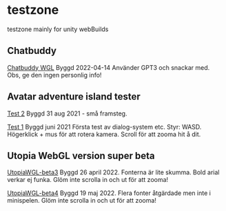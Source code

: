 # testzone
testzone mainly for unity webBuilds

## Chatbuddy
[Chatbuddy WGL](https://mattislindmark.github.io/testzone/aichatbuddy/index.html)
Byggd 2022-04-14
Använder GPT3 och snackar med. Obs, ge den ingen personlig info!

## Avatar adventure island tester 
[Test 2](https://mattislindmark.github.io/testzone/avatarbuild2/index.html)
Byggd 31 aug 2021 - små framsteg.

[Test 1](https://mattislindmark.github.io/testzone/avatarbuild/index.html)
Byggd juni 2021
Första test av dialog-system etc.
Styr: WASD. Högerklick + mus för att rotera kamera. Scroll för att zooma hit å dit.

## Utopia WebGL version super beta
[UtopiaWGL-beta3](https://mattislindmark.github.io/testzone/UtopiaWGLbeta3/index.html)
Byggd 26 april 2022. Fonterna är lite skumma. Bold arial verkar ej funka.
Glöm inte scrolla in och ut för att zooma!

[UtopiaWGL-beta4](https://mattislindmark.github.io/testzone/UtopiaWGLbeta4/index.html)
Byggd 19 maj 2022. Flera fonter åtgärdade men inte i minispelen.
Glöm inte scrolla in och ut för att zooma!